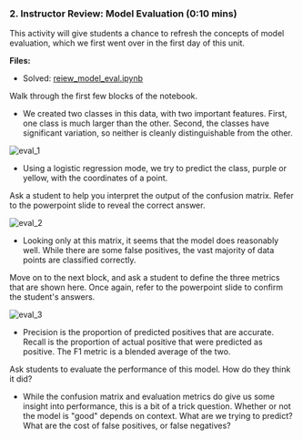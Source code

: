 ### 2. Instructor Review: Model Evaluation (0:10 mins)

This activity will give students a chance to refresh the concepts of model evaluation, which we first went over in the first day of this unit. 

**Files:**

* Solved: [reiew_model_eval.ipynb](\Activities\01-Ins_Review_Eval_Metrics\Solved\review_model_eval.ipynb)

Walk through the first few blocks of the notebook. 

* We created two classes in this data, with two important features. First, one class is much larger than the other. Second, the classes have significant variation, so neither is cleanly distinguishable from the other.

![eval_1](\Images\eval_1.png)

* Using a logistic regression mode, we try to predict the class, purple or yellow, with the coordinates of a point. 

Ask a student to help you interpret the output of the confusion matrix. Refer to the powerpoint slide to reveal the correct answer.

![eval_2](\Images\eval_2.png)

* Looking only at this matrix, it seems that the model does reasonably well. While there are some false positives, the vast majority of data points are classified correctly. 

Move on to the next block, and ask a student to define the three metrics that are shown here. Once again, refer to the powerpoint slide to confirm the student's answers. 

![eval_3](\Images\eval_2.png)

* Precision is the proportion of predicted positives that are accurate. Recall is the proportion of actual positive that were predicted as positive. The F1 metric is a blended average of the two. 

Ask students to evaluate the performance of this model. How do they think it did?

* While the confusion matrix and evaluation metrics do give us some insight into performance, this is a bit of a trick question. Whether or not the model is "good" depends on context. What are we trying to predict? What are the cost of false positives, or false negatives?
